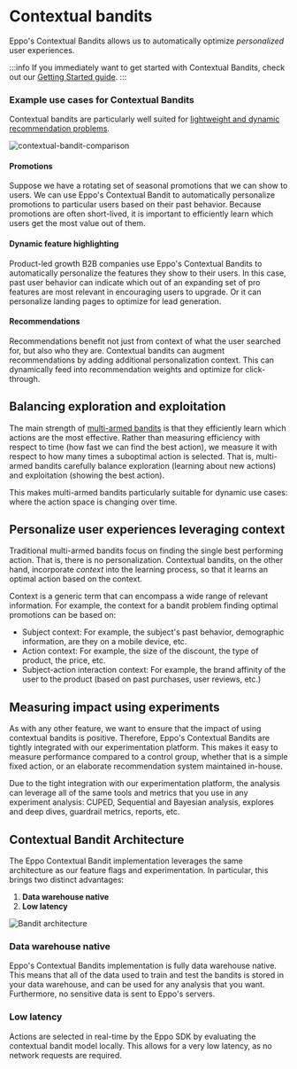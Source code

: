 # Contextual bandits

Eppo's Contextual Bandits allows us to automatically optimize _personalized_ user experiences.

:::info
If you immediately want to get started with Contextual Bandits, check out our [Getting Started guide](/bandit-quickstart).
:::

### Example use cases for Contextual Bandits

Contextual bandits are particularly well suited for [lightweight and dynamic recommendation problems](https://www.geteppo.com/blog/contextual-bandit-algorithms-vs-recommendation-systems).

![contextual-bandit-comparison](/img/contextual-bandits/comparison-table.png)

#### Promotions

Suppose we have a rotating set of seasonal promotions that we can show to users. 
We can use Eppo's Contextual Bandit to automatically personalize promotions to particular users based on their past behavior.
Because promotions are often short-lived, it is important to efficiently learn which users get the most value out of them.

#### Dynamic feature highlighting

Product-led growth B2B companies use Eppo's Contextual Bandits to automatically personalize the features they show to their users.
In this case, past user behavior can indicate which out of an expanding set of pro features are most relevant in encouraging users to upgrade. Or it can personalize landing pages to optimize for lead generation.

#### Recommendations

Recommendations benefit not just from context of what the user searched for, but also who they are. Contextual bandits can augment recommendations by adding additional personalization context. This can dynamically feed into recommendation weights and optimize for click-through.

## Balancing exploration and exploitation

The main strength of [multi-armed bandits](http://sbubeck.com/SurveyBCB12.pdf) is that they efficiently learn which actions are the most effective. 
Rather than measuring efficiency with respect to time (how fast we can find the best action), we measure it with respect to how many times a suboptimal action is selected.
That is, multi-armed bandits carefully balance exploration (learning about new actions) and exploitation (showing the best action).

This makes multi-armed bandits particularly suitable for dynamic use cases: where the action space is changing over time.

## Personalize user experiences leveraging context

Traditional multi-armed bandits focus on finding the single best performing action. That is, there is no personalization.
Contextual bandits, on the other hand, incorporate _context_ into the learning process, so that it learns an optimal action based on the context.

Context is a generic term that can encompass a wide range of relevant information.
For example, the context for a bandit problem finding optimal promotions can be based on:

* Subject context: For example, the subject's past behavior, demographic information, are they on a mobile device, etc.
* Action context: For example, the size of the discount, the type of product, the price, etc.
* Subject-action interaction context: For example, the brand affinity of the user to the product (based on past purchases, user reviews, etc.)


## Measuring impact using experiments

As with any other feature, we want to ensure that the impact of using contextual bandits is positive. 
Therefore, Eppo's Contextual Bandits are tightly integrated with our experimentation platform.
This makes it easy to measure performance compared to a control group, whether that is a simple fixed action, or an elaborate recommendation system maintained in-house.

Due to the tight integration with our experimentation platform, the analysis can leverage all of the same tools and metrics that you use in any experiment analysis: CUPED, Sequential and Bayesian analysis, explores and deep dives, guardrail metrics, reports, etc.

## Contextual Bandit Architecture

The Eppo Contextual Bandit implementation leverages the same architecture as our feature flags and experimentation.
In particular, this brings two distinct advantages:

1. **Data warehouse native**
2. **Low latency**

![Bandit architecture](/img/contextual-bandits/bandit-architecture.png)

### Data warehouse native

Eppo's Contextual Bandits implementation is fully data warehouse native. 
This means that all of the data used to train and test the bandits is stored in your data warehouse, and can be used for any analysis that you want.
Furthermore, no sensitive data is sent to Eppo's servers. 

### Low latency

Actions are selected in real-time by the Eppo SDK by evaluating the contextual bandit model locally. 
This allows for a very low latency, as no network requests are required.
